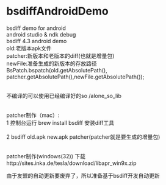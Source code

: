 
# bsdiffAndroidDemo
bsdiff demo for android
<br> android studio  & ndk debug
<br>bsdiff 4.3 android demo
<br>old:老版本apk文件
<br>patcher:新版本和老版本的diff(也就是增量包)
<br>newFile:准备生成的新版本的存放路径
<br>BsPatch.bspatch(old.getAbsolutePath(), patcher.getAbsolutePath(),newFile.getAbsolutePath());

<br>不编译的可以使用已经编译好的so /alone_so_lib

<br>patcher制作（mac）:
<br>1 控制台运行 brew install bsdiff 安装diff工具   
<br>2 bsdiff old.apk new.apk  patcher(patcher就是要生成的增量包)

<br>patcher制作(windows(32))
下载http://sites.inka.de/tesla/download/libapr_win9x.zip

由于友盟的自动更新要废弃了，所以准备基于bsdiff开发自动更新
